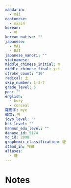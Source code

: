 ```yaml
---
mandarin:
  - mái
cantonese:
  - maai4
korean:
  - 매
korean_native: ""
japanese:
  - MAI
  - BAI
japanese_nanori: ""
vietnamese:
middle_chinese_initial: m
middle_chinese_final: ɣɛi
stroke_count: "10"
radical: 土
skip_number: 1-3-7
grade_level: 5
pos: ""
english:
  - bury
  - conceal
羅馬字: mye
韓文: 며
joyo_level: ""
hsk_level: ""
hanmun_edu_level: ""
danayo_id: 5174
mc_id: 2090
graphemic_classification: 貍
stand_in: 埋藏
aliases:
  - 薶
---
```


# Notes
